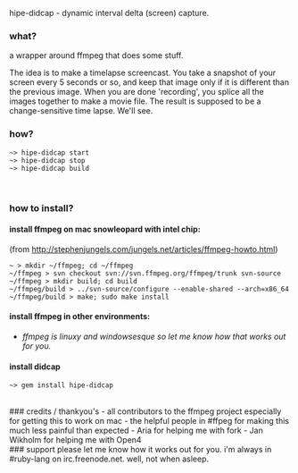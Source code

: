 hipe-didcap - dynamic interval delta (screen) capture.

### what?
a wrapper around ffmpeg that does some stuff.

The idea is to make a timelapse screencast.  You take a snapshot of your
screen every 5 seconds or so, and keep that image only if it is different
than the previous image.  When you are done 'recording', you splice all the
images together to make a movie file.  The result is supposed to be a
change-sensitive time lapse.  We'll see.


### how?
    ~> hipe-didcap start
    ~> hipe-didcap stop
    ~> hipe-didcap build

<br/>

### how to install?
#### install ffmpeg on mac snowleopard with intel chip:
 (from http://stephenjungels.com/jungels.net/articles/ffmpeg-howto.html)

    ~ > mkdir ~/ffmpeg; cd ~/ffmpeg
    ~/ffmpeg > svn checkout svn://svn.ffmpeg.org/ffmpeg/trunk svn-source
    ~/ffmpeg > mkdir build; cd build
    ~/ffmpeg/build > ../svn-source/configure --enable-shared --arch=x86_64
    ~/ffmpeg/build > make; sudo make install

#### install ffmpeg in other environments:
  * _ffmpeg is linuxy and windowsesque so let me know how that works out for you._


#### install didcap
    ~> gem install hipe-didcap


<br/>
### credits / thankyou's
  - all contributors to the ffmpeg project especially for getting this to work on mac
  - the helpful people in #ffpeg for making this much less painful than expected
  - Aria for helping me with fork
  - Jan Wikholm for helping me with Open4

<br/>
### support
please let me know how it works out for you.  i'm always in #ruby-lang on irc.freenode.net.  well, not when asleep.
